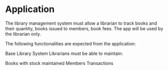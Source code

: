# Application
The library management system must allow a librarian to track books and their quantity, books issued to members, book fees. The app will be used by the librarian only.

The following functionalities are expected from the application:

Base Library System
Librarians must be able to maintain:

Books with stock maintained
Members
Transactions
